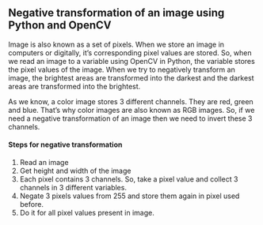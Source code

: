 ## Negative transformation of an image using Python and OpenCV
Image is also known as a set of pixels. When we store an image in computers or digitally, it’s corresponding pixel values are stored. So, when we read an image to a variable using OpenCV in Python, the variable stores the pixel values of the image. When we try to negatively transform an image, the brightest areas are transformed into the darkest and the darkest areas are transformed into the brightest.

As we know, a color image stores 3 different channels. They are red, green and blue. That’s why color images are also known as RGB images. So, if we need a negative transformation of an image then we need to invert these 3 channels.

#### Steps for negative transformation

1. Read an image
2. Get height and width of the image
3. Each pixel contains 3 channels. So, take a pixel value and collect 3 channels in 3 different variables.
4. Negate 3 pixels values from 255 and store them again in pixel used before.
5. Do it for all pixel values present in image.
